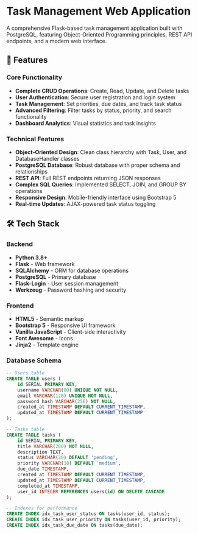 # Task Management Web Application

A comprehensive Flask-based task management application built with PostgreSQL, featuring Object-Oriented Programming principles, REST API endpoints, and a modern web interface.

## 🚀 Features

### Core Functionality
- **Complete CRUD Operations**: Create, Read, Update, and Delete tasks
- **User Authentication**: Secure user registration and login system
- **Task Management**: Set priorities, due dates, and track task status
- **Advanced Filtering**: Filter tasks by status, priority, and search functionality
- **Dashboard Analytics**: Visual statistics and task insights

### Technical Features
- **Object-Oriented Design**: Clean class hierarchy with Task, User, and DatabaseHandler classes
- **PostgreSQL Database**: Robust database with proper schema and relationships
- **REST API**: Full REST endpoints returning JSON responses
- **Complex SQL Queries**: Implemented SELECT, JOIN, and GROUP BY operations
- **Responsive Design**: Mobile-friendly interface using Bootstrap 5
- **Real-time Updates**: AJAX-powered task status toggling

## 🛠 Tech Stack

### Backend
- **Python 3.8+**
- **Flask** - Web framework
- **SQLAlchemy** - ORM for database operations
- **PostgreSQL** - Primary database
- **Flask-Login** - User session management
- **Werkzeug** - Password hashing and security

### Frontend
- **HTML5** - Semantic markup
- **Bootstrap 5** - Responsive UI framework
- **Vanilla JavaScript** - Client-side interactivity
- **Font Awesome** - Icons
- **Jinja2** - Template engine

### Database Schema
```sql
-- Users table
CREATE TABLE users (
    id SERIAL PRIMARY KEY,
    username VARCHAR(80) UNIQUE NOT NULL,
    email VARCHAR(120) UNIQUE NOT NULL,
    password_hash VARCHAR(256) NOT NULL,
    created_at TIMESTAMP DEFAULT CURRENT_TIMESTAMP,
    updated_at TIMESTAMP DEFAULT CURRENT_TIMESTAMP
);

-- Tasks table
CREATE TABLE tasks (
    id SERIAL PRIMARY KEY,
    title VARCHAR(200) NOT NULL,
    description TEXT,
    status VARCHAR(20) DEFAULT 'pending',
    priority VARCHAR(10) DEFAULT 'medium',
    due_date TIMESTAMP,
    created_at TIMESTAMP DEFAULT CURRENT_TIMESTAMP,
    updated_at TIMESTAMP DEFAULT CURRENT_TIMESTAMP,
    completed_at TIMESTAMP,
    user_id INTEGER REFERENCES users(id) ON DELETE CASCADE
);

-- Indexes for performance
CREATE INDEX idx_task_user_status ON tasks(user_id, status);
CREATE INDEX idx_task_user_priority ON tasks(user_id, priority);
CREATE INDEX idx_task_due_date ON tasks(due_date);

